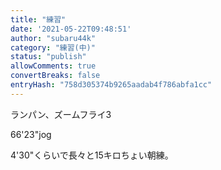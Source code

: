 ```yaml
---
title: "練習"
date: '2021-05-22T09:48:51'
author: "subaru44k"
category: "練習(中)"
status: "publish"
allowComments: true
convertBreaks: false
entryHash: "758d305374b9265aadab4f786abfa1cc"
---
```

ランパン、ズームフライ3

66'23"jog

4'30"くらいで長々と15キロちょい朝練。
